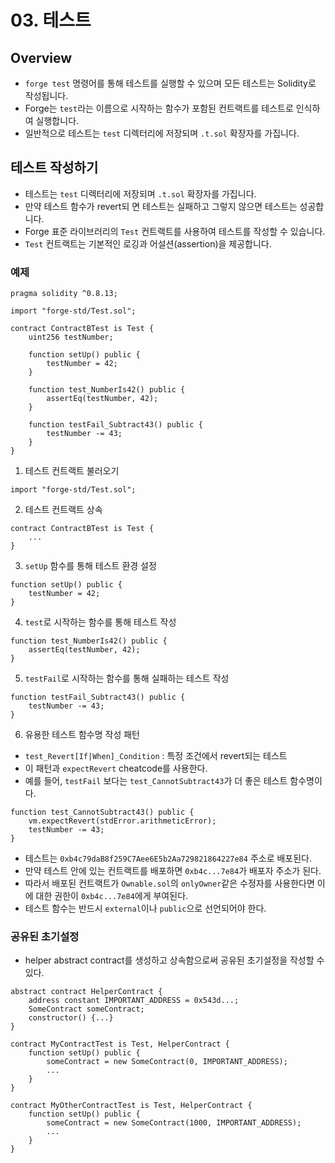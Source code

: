 # 03. 테스트

## Overview

- `forge test` 명령어를 통해 테스트를 실행할 수 있으며 모든 테스트는 Solidity로 작성됩니다.
- Forge는 `test`라는 이름으로 시작하는 함수가 포함된 컨트랙트를 테스트로 인식하여 실행합니다.
- 일반적으로 테스트는 `test` 디렉터리에 저장되며 `.t.sol` 확장자를 가집니다.

## 테스트 작성하기

- 테스트는 `test` 디렉터리에 저장되며 `.t.sol` 확장자를 가집니다.
- 만약 테스트 함수가 revert되 면 테스트는 실패하고 그렇지 않으면 테스트는 성공합니다.
- Forge 표준 라이브러리의 `Test` 컨트랙트를 사용하여 테스트를 작성할 수 있습니다.
- `Test` 컨트랙트는 기본적인 로깅과 어설션(assertion)을 제공합니다.

### 예제

```solidity
pragma solidity ^0.8.13;

import "forge-std/Test.sol";

contract ContractBTest is Test {
    uint256 testNumber;

    function setUp() public {
        testNumber = 42;
    }

    function test_NumberIs42() public {
        assertEq(testNumber, 42);
    }

    function testFail_Subtract43() public {
        testNumber -= 43;
    }
}
```

1. 테스트 컨트랙트 불러오기

```solidity
import "forge-std/Test.sol";
```

2. 테스트 컨트랙트 상속

```solidity
contract ContractBTest is Test {
    ...
}
```

3. `setUp` 함수를 통해 테스트 환경 설정

```solidity
function setUp() public {
    testNumber = 42;
}
```

4. `test`로 시작하는 함수를 통해 테스트 작성

```solidity
function test_NumberIs42() public {
    assertEq(testNumber, 42);
}
```

5. `testFail`로 시작하는 함수를 통해 실패하는 테스트 작성

```solidity
function testFail_Subtract43() public {
    testNumber -= 43;
}
```

6. 유용한 테스트 함수명 작성 패턴

- `test_Revert[If|When]_Condition` : 특정 조건에서 revert되는 테스트
- 이 패턴과 `expectRevert` cheatcode를 사용한다.
- 예를 들어, `testFail` 보다는 `test_CannotSubtract43`가 더 좋은 테스트 함수명이다.

```solidity
function test_CannotSubtract43() public {
    vm.expectRevert(stdError.arithmeticError);
    testNumber -= 43;
}
```

- 테스트는 `0xb4c79daB8f259C7Aee6E5b2Aa729821864227e84` 주소로 배포된다.
- 만약 테스트 안에 있는 컨트랙트를 배포하면 `0xb4c...7e84`가 배포자 주소가 된다.
- 따라서 배포된 컨트랙트가 `Ownable.sol`의 `onlyOwner`같은 수정자를 사용한다면 이에 대한 권한이 `0xb4c...7e84`에게 부여된다.
- 테스트 함수는 반드시 `external`이나 `public`으로 선언되어야 한다.

### 공유된 초기설정

- helper abstract contract를 생성하고 상속함으로써 공유된 초기설정을 작성할 수 있다.

```solidity
abstract contract HelperContract {
    address constant IMPORTANT_ADDRESS = 0x543d...;
    SomeContract someContract;
    constructor() {...}
}

contract MyContractTest is Test, HelperContract {
    function setUp() public {
        someContract = new SomeContract(0, IMPORTANT_ADDRESS);
        ...
    }
}

contract MyOtherContractTest is Test, HelperContract {
    function setUp() public {
        someContract = new SomeContract(1000, IMPORTANT_ADDRESS);
        ...
    }
}
```

